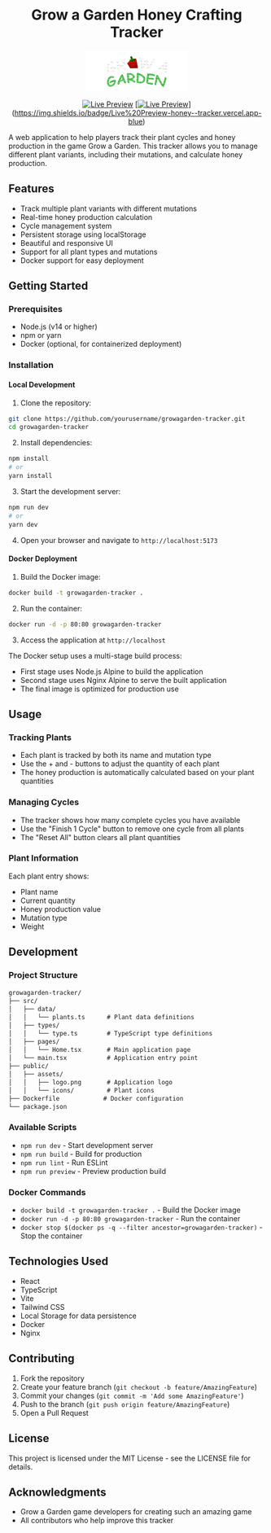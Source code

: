 # <div align="center">Grow a Garden Honey Crafting Tracker</div>

<div align="center">
  <img src="public/assets/logo.png" alt="Grow a Garden Logo" width="200"/>
  
  [![Live Preview](https://img.shields.io/badge/Live%20Preview-grow.samuelcedric.com-blue)](https://grow.samuelcedric.com)
  [[![Live Preview](https://img.shields.io/badge/Live%20Preview-honey%2Dtracker.vercel.app-blue)](https://honey-tracker.vercel.app/)](https://img.shields.io/badge/Live%20Preview-honey--tracker.vercel.app-blue)
</div>

A web application to help players track their plant cycles and honey production in the game Grow a Garden. This tracker allows you to manage different plant variants, including their mutations, and calculate honey production.

## Features

- Track multiple plant variants with different mutations
- Real-time honey production calculation
- Cycle management system
- Persistent storage using localStorage
- Beautiful and responsive UI
- Support for all plant types and mutations
- Docker support for easy deployment

## Getting Started

### Prerequisites

- Node.js (v14 or higher)
- npm or yarn
- Docker (optional, for containerized deployment)

### Installation

#### Local Development

1. Clone the repository:
```bash
git clone https://github.com/yourusername/growagarden-tracker.git
cd growagarden-tracker
```

2. Install dependencies:
```bash
npm install
# or
yarn install
```

3. Start the development server:
```bash
npm run dev
# or
yarn dev
```

4. Open your browser and navigate to `http://localhost:5173`

#### Docker Deployment

1. Build the Docker image:
```bash
docker build -t growagarden-tracker .
```

2. Run the container:
```bash
docker run -d -p 80:80 growagarden-tracker
```

3. Access the application at `http://localhost`

The Docker setup uses a multi-stage build process:
- First stage uses Node.js Alpine to build the application
- Second stage uses Nginx Alpine to serve the built application
- The final image is optimized for production use

## Usage

### Tracking Plants

- Each plant is tracked by both its name and mutation type
- Use the + and - buttons to adjust the quantity of each plant
- The honey production is automatically calculated based on your plant quantities

### Managing Cycles

- The tracker shows how many complete cycles you have available
- Use the "Finish 1 Cycle" button to remove one cycle from all plants
- The "Reset All" button clears all plant quantities

### Plant Information

Each plant entry shows:
- Plant name
- Current quantity
- Honey production value
- Mutation type
- Weight

## Development

### Project Structure

```
growagarden-tracker/
├── src/
│   ├── data/
│   │   └── plants.ts      # Plant data definitions
│   ├── types/
│   │   └── type.ts        # TypeScript type definitions
│   ├── pages/
│   │   └── Home.tsx       # Main application page
│   └── main.tsx           # Application entry point
├── public/
│   ├── assets/
│   │   ├── logo.png       # Application logo
│   │   └── icons/         # Plant icons
├── Dockerfile            # Docker configuration
└── package.json
```

### Available Scripts

- `npm run dev` - Start development server
- `npm run build` - Build for production
- `npm run lint` - Run ESLint
- `npm run preview` - Preview production build

### Docker Commands

- `docker build -t growagarden-tracker .` - Build the Docker image
- `docker run -d -p 80:80 growagarden-tracker` - Run the container
- `docker stop $(docker ps -q --filter ancestor=growagarden-tracker)` - Stop the container

## Technologies Used

- React
- TypeScript
- Vite
- Tailwind CSS
- Local Storage for data persistence
- Docker
- Nginx

## Contributing

1. Fork the repository
2. Create your feature branch (`git checkout -b feature/AmazingFeature`)
3. Commit your changes (`git commit -m 'Add some AmazingFeature'`)
4. Push to the branch (`git push origin feature/AmazingFeature`)
5. Open a Pull Request

## License

This project is licensed under the MIT License - see the LICENSE file for details.

## Acknowledgments

- Grow a Garden game developers for creating such an amazing game
- All contributors who help improve this tracker
